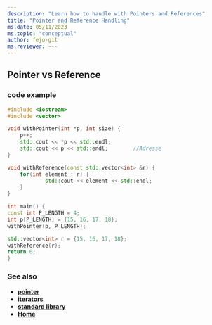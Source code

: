 ```yaml
---
description: "Learn how to handle with Pointers and References"
title: "Pointer and Reference Handling"
ms.date: 05/11/2023
ms.topic: "conceptual"
author: fejo-git
ms.reviewer: ---
---
```


## Pointer vs Reference

### code example

```cpp
#include <iostream>
#include <vector>

void withPointer(int *p, int size) {
    p++;
    std::cout << *p << std::endl;
    std::cout << p << std::endl;        //Adresse
}

void withReference(const std::vector<int> &r) {
    for(int element : r) {
            std::cout << element << std::endl;
    }
}

int main() {
const int P_LENGTH = 4;
int p[P_LENGTH] = {15, 16, 17, 18};
withPointer(p, P_LENGTH);

std::vector<int> r = {15, 16, 17, 18};
withReference(r);
return 0;
}

```

### See also

- **[pointer](../docs/pointer.md)**
- **[iterators](../docs/iterators.md)**
- **[standard library](../docs/standard_library_overview.md)**
- **[Home](../README.md)**
